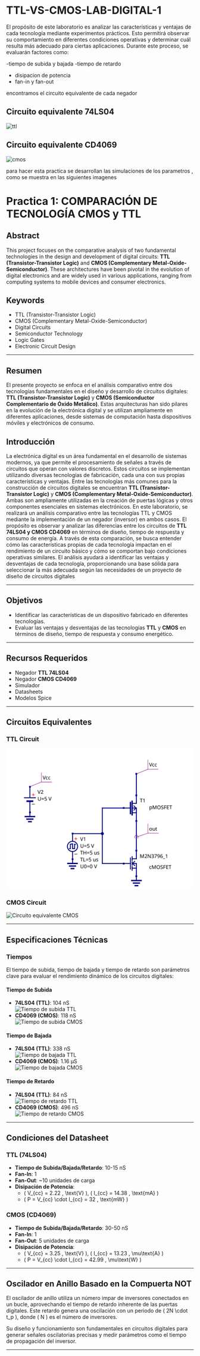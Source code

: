 # TTL-VS-CMOS-LAB-DIGITAL-1
El propósito de este laboratorio es analizar las características y ventajas de cada tecnología mediante experimentos prácticos. Esto permitirá observar su comportamiento en diferentes condiciones operativas y determinar cuál resulta más adecuado para ciertas aplicaciones. Durante este proceso, se evaluarán factores como:

-tiempo de subida y bajada
-tiempo de retardo
- disipacion de potencia
- fan-in y fan-out

encontramos el circuito equivalente de cada negador

## Circuito equivalente  74LS04
![ttl](https://github.com/user-attachments/assets/bd37e73f-eff7-4ed3-9421-eb3a12e64edc)

## Circuito equivalente  CD4069
![cmos](https://github.com/user-attachments/assets/d415f482-7571-4d85-9fc8-601dcad018b0)




para hacer esta practica se desarrollan las simulaciones de los parametros , como se muestra en las siguientes imagenes


# Practica 1: COMPARACIÓN DE TECNOLOGÍA CMOS y TTL

## Abstract
This project focuses on the comparative analysis of two fundamental technologies in the design and development of digital circuits: **TTL (Transistor-Transistor Logic)** and **CMOS (Complementary Metal-Oxide-Semiconductor)**. These architectures have been pivotal in the evolution of digital electronics and are widely used in various applications, ranging from computing systems to mobile devices and consumer electronics.

## Keywords
- TTL (Transistor-Transistor Logic)
- CMOS (Complementary Metal-Oxide-Semiconductor)
- Digital Circuits
- Semiconductor Technology
- Logic Gates
- Electronic Circuit Design

---

## Resumen
El presente proyecto se enfoca en el análisis comparativo entre dos tecnologías fundamentales en el diseño y desarrollo de circuitos digitales: **TTL (Transistor-Transistor Logic)** y **CMOS (Semiconductor Complementario de Óxido Metálico)**. Estas arquitecturas han sido pilares en la evolución de la electrónica digital y se utilizan ampliamente en diferentes aplicaciones, desde sistemas de computación hasta dispositivos móviles y electrónicos de consumo.

## Introducción
La electrónica digital es un área fundamental en el desarrollo de sistemas modernos, ya que permite el procesamiento de señales a través de circuitos que operan con valores discretos. Estos circuitos se implementan utilizando diversas tecnologías de fabricación, cada una con sus propias características y ventajas. Entre las tecnologías más comunes para la construcción de circuitos digitales se encuentran **TTL (Transistor-Transistor Logic)** y **CMOS (Complementary Metal-Oxide-Semiconductor)**. Ambas son ampliamente utilizadas en la creación de puertas lógicas y otros componentes esenciales en sistemas electrónicos.
    En este laboratorio, se realizará un análisis comparativo entre las tecnologías TTL y CMOS mediante la implementación de un negador (inversor) en ambos casos. El propósito es observar y analizar las diferencias entre los circuitos de **TTL 74LS04 y CMOS CD4069** en términos de diseño, tiempo de respuesta y consumo de energía. A través de esta comparación, se busca entender cómo las características propias de cada tecnología impactan en el rendimiento de un circuito básico y cómo se comportan bajo condiciones operativas similares. El análisis ayudará a identificar las ventajas y desventajas de cada tecnología, proporcionando una base sólida para seleccionar la más adecuada según las necesidades de un proyecto de diseño de circuitos digitales

---

## Objetivos
- Identificar las características de un dispositivo fabricado en diferentes tecnologías.
- Evaluar las ventajas y desventajas de las tecnologías **TTL** y **CMOS** en términos de diseño, tiempo de respuesta y consumo energético.

---

## Recursos Requeridos
- Negador **TTL 74LS04**
- Negador **CMOS CD4069**
- Simulador
- Datasheets
- Modelos Spice

---

## Circuitos Equivalentes

### TTL Circuit
![Circuito equivalente TTL](I1.png)

### CMOS Circuit
![Circuito equivalente CMOS](equivalentecmos.png)

---

## Especificaciones Técnicas

### Tiempos
El tiempo de subida, tiempo de bajada y tiempo de retardo son parámetros clave para evaluar el rendimiento dinámico de los circuitos digitales:

#### Tiempo de Subida
- **74LS04 (TTL)**: 104 nS  
  ![Tiempo de subida TTL](tsubida74ls.png)
- **CD4069 (CMOS)**: 118 nS  
  ![Tiempo de subida CMOS](tsubidacd.png)

#### Tiempo de Bajada
- **74LS04 (TTL)**: 338 nS  
  ![Tiempo de bajada TTL](tbajada74ls.png)
- **CD4069 (CMOS)**: 1.16 µS  
  ![Tiempo de bajada CMOS](tbajadacd.png)

#### Tiempo de Retardo
- **74LS04 (TTL)**: 84 nS  
  ![Tiempo de retardo TTL](tretardottl.png)
- **CD4069 (CMOS)**: 496 nS  
  ![Tiempo de retardo CMOS](tretardocmos.png)

---

## Condiciones del Datasheet

### TTL (74LS04)
- **Tiempo de Subida/Bajada/Retardo**: 10-15 nS  
- **Fan-In**: 1  
- **Fan-Out**: ~10 unidades de carga  
- **Disipación de Potencia**:  
  - \( V_{cc} = 2.22 \, \text{V} \), \( I_{cc} = 14.38 \, \text{mA} \)  
  - \( P = V_{cc} \cdot I_{cc} = 32 \, \text{mW} \)

### CMOS (CD4069)
- **Tiempo de Subida/Bajada/Retardo**: 30-50 nS  
- **Fan-In**: 1  
- **Fan-Out**: 5 unidades de carga  
- **Disipación de Potencia**:  
  - \( V_{cc} = 3.25 \, \text{V} \), \( I_{cc} = 13.23 \, \mu\text{A} \)  
  - \( P = V_{cc} \cdot I_{cc} = 42.99 \, \mu\text{W} \)

---

## Oscilador en Anillo Basado en la Compuerta NOT
El oscilador de anillo utiliza un número impar de inversores conectados en un bucle, aprovechando el tiempo de retardo inherente de las puertas digitales. Este retardo genera una oscilación con un periodo de \( 2N \cdot t_p \), donde \( N \) es el número de inversores.

Su diseño y funcionamiento son fundamentales en circuitos digitales para generar señales oscilatorias precisas y medir parámetros como el tiempo de propagación del inversor.

---

